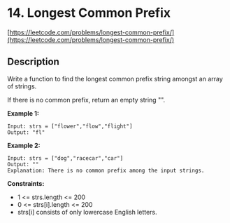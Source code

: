 # 14. Longest Common Prefix

[https://leetcode.com/problems/longest-common-prefix/](https://leetcode.com/problems/longest-common-prefix/)

## Description

Write a function to find the longest common prefix string amongst an array of strings.

If there is no common prefix, return an empty string "".

**Example 1:**

```
Input: strs = ["flower","flow","flight"]
Output: "fl"
```

**Example 2:**

```
Input: strs = ["dog","racecar","car"]
Output: ""
Explanation: There is no common prefix among the input strings.
```


**Constraints:**

* 1 <= strs.length <= 200
* 0 <= strs[i].length <= 200
* strs[i] consists of only lowercase English letters.
